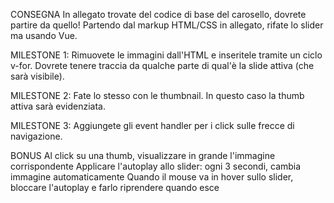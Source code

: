 CONSEGNA
In allegato trovate del codice di base del carosello, dovrete partire da quello!
Partendo dal markup HTML/CSS in allegato, rifate lo slider ma usando Vue.

MILESTONE 1:
Rimuovete le immagini dall'HTML e inseritele tramite un ciclo v-for.
Dovrete tenere traccia da qualche parte di qual'è la slide attiva (che sarà visibile).

MILESTONE 2:
Fate lo stesso con le thumbnail. In questo caso la thumb attiva sarà evidenziata.

MILESTONE 3:
Aggiungete gli event handler per i click sulle frecce di navigazione.

BONUS
Al click su una thumb, visualizzare in grande l'immagine corrispondente
Applicare l'autoplay allo slider: ogni 3 secondi, cambia immagine automaticamente
Quando il mouse va in hover sullo slider, bloccare l'autoplay e farlo riprendere quando esce
